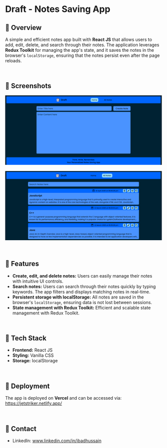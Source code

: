 # Draft - Notes Saving App
## 🚀 Overview
A simple and efficient notes app built with **React JS** that allows users to add, edit, delete, and search through their notes. The application leverages **Redux Toolkit** for managing the app's state, and it saves the notes in the browser's `localStorage`, ensuring that the notes persist even after the page reloads.

<br>

## 🚀 Screenshots
![Project screenshot](./Project_screenshots/Image1.png)
<br><br>
![Project screenshot](./Project_screenshots/Image2.png)

<br>

## 🚀 Features
- **Create, edit, and delete notes:** Users can easily manage their notes with intuitive UI controls.
- **Search notes:** Users can search through their notes quickly by typing keywords. The app filters and displays matching notes in real-time.
- **Persistent storage with localStorage:** All notes are saved in the browser's `localStorage`, ensuring data is not lost between sessions.
- **State management with Redux Toolkit:** Efficient and scalable state management with Redux Toolkit.

<br>

## 🚀 Tech Stack
- **Frontend:** React JS
- **Styling:** Vanilla CSS
- **Storage:** localStorage

<br>

## 🚀 Deployment
The app is deployed on <b>Vercel</b> and can be accessed via:
<br>
https://jetstriker.netlify.app/

<br>

## 🚀 Contact
- LinkedIn: www.linkedin.com/in/ibadhussain
